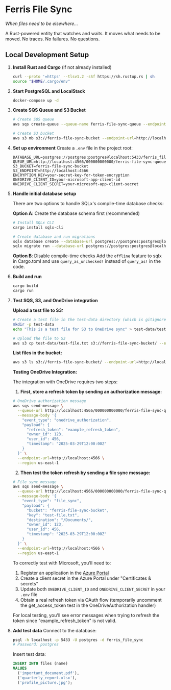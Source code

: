 # Ferris File Sync

*When files need to be elsewhere...*

A Rust-powered entity that watches and waits. It moves what needs to be moved.
No traces. No failures. No questions.

## Local Development Setup

1. **Install Rust and Cargo** (if not already installed)
   ```bash
   curl --proto '=https' --tlsv1.2 -sSf https://sh.rustup.rs | sh
   source "$HOME/.cargo/env"
   ```

2. **Start PostgreSQL and LocalStack**
   ```bash
   docker-compose up -d
   ```

3. **Create SQS Queue and S3 Bucket**
   ```bash
   # Create SQS queue
   aws sqs create-queue --queue-name ferris-file-sync-queue --endpoint-url=http://localhost:4566 --region us-east-1
   
   # Create S3 bucket
   aws s3 mb s3://ferris-file-sync-bucket --endpoint-url=http://localhost:4566 --region us-east-1
   ```

4. **Set up environment**
   Create a `.env` file in the project root:
   ```
   DATABASE_URL=postgres://postgres:postgres@localhost:5433/ferris_file_sync
   QUEUE_URL=http://localhost:4566/000000000000/ferris-file-sync-queue
   S3_BUCKET=ferris-file-sync-bucket
   S3_ENDPOINT=http://localhost:4566
   ENCRYPTION_KEY=your-secret-key-for-token-encryption
   ONEDRIVE_CLIENT_ID=your-microsoft-app-client-id
   ONEDRIVE_CLIENT_SECRET=your-microsoft-app-client-secret
   ```

5. **Handle initial database setup**

   There are two options to handle SQLx's compile-time database checks:

   **Option A**: Create the database schema first (recommended)
   ```bash
   # Install SQLx CLI
   cargo install sqlx-cli

   # Create database and run migrations
   sqlx database create --database-url postgres://postgres:postgres@localhost:5433/ferris_file_sync
   sqlx migrate run --database-url postgres://postgres:postgres@localhost:5433/ferris_file_sync
   ```

   **Option B**: Disable compile-time checks
   Add the `offline` feature to sqlx in Cargo.toml and use `query_as_unchecked!` instead of `query_as!` in the code.

6. **Build and run**
   ```bash
   cargo build
   cargo run
   ```

7. **Test SQS, S3, and OneDrive integration**
   
   **Upload a test file to S3:**
   ```bash
   # Create a test file in the test-data directory (which is gitignored)
   mkdir -p test-data
   echo "This is a test file for S3 to OneDrive sync" > test-data/test-file.txt
   
   # Upload the file to S3
   aws s3 cp test-data/test-file.txt s3://ferris-file-sync-bucket/ --endpoint-url=http://localhost:4566 --region us-east-1
   ```
   
   **List files in the bucket:**
   ```bash
   aws s3 ls s3://ferris-file-sync-bucket/ --endpoint-url=http://localhost:4566 --region us-east-1
   ```
   
   **Testing OneDrive Integration:**
   
   The integration with OneDrive requires two steps:
   
   1. **First, store a refresh token by sending an authorization message:**
   ```bash
   # OneDrive authorization message
   aws sqs send-message \
     --queue-url http://localhost:4566/000000000000/ferris-file-sync-queue \
     --message-body '{
       "event_type": "onedrive_authorization",
       "payload": {
         "refresh_token": "example_refresh_token",
         "owner_id": 123,
         "user_id": 456,
         "timestamp": "2025-03-29T12:00:00Z"
       }
     }' \
     --endpoint-url=http://localhost:4566 \
     --region us-east-1
   ```
   
   2. **Then test the token refresh by sending a file sync message:**
   ```bash
   # File sync message
   aws sqs send-message \
     --queue-url http://localhost:4566/000000000000/ferris-file-sync-queue \
     --message-body '{
       "event_type": "file_sync",
       "payload": {
         "bucket": "ferris-file-sync-bucket",
         "key": "test-file.txt",
         "destination": "/Documents/",
         "owner_id": 123,
         "user_id": 456,
         "timestamp": "2025-03-29T12:00:00Z"
       }
     }' \
     --endpoint-url=http://localhost:4566 \
     --region us-east-1
   ```
   
   To correctly test with Microsoft, you'll need to:
   
   1. Register an application in the [Azure Portal](https://portal.azure.com/#blade/Microsoft_AAD_RegisteredApps/ApplicationsListBlade)
   2. Create a client secret in the Azure Portal under "Certificates & secrets"
   3. Update both `ONEDRIVE_CLIENT_ID` and `ONEDRIVE_CLIENT_SECRET` in your `.env` file
   4. Obtain a real refresh token via OAuth flow (temporarily uncomment the get_access_token test in the OneDriveAuthorization handler)
   
   For local testing, you'll see error messages when trying to refresh the token since "example_refresh_token" is not valid.

8. **Add test data**
   Connect to the database:
   ```bash
   psql -h localhost -p 5433 -U postgres -d ferris_file_sync
   # Password: postgres
   ```

   Insert test data:
   ```sql
   INSERT INTO files (name)
   VALUES
     ('important_document.pdf'),
     ('quarterly_report.xlsx'),
     ('profile_picture.jpg');
   ```